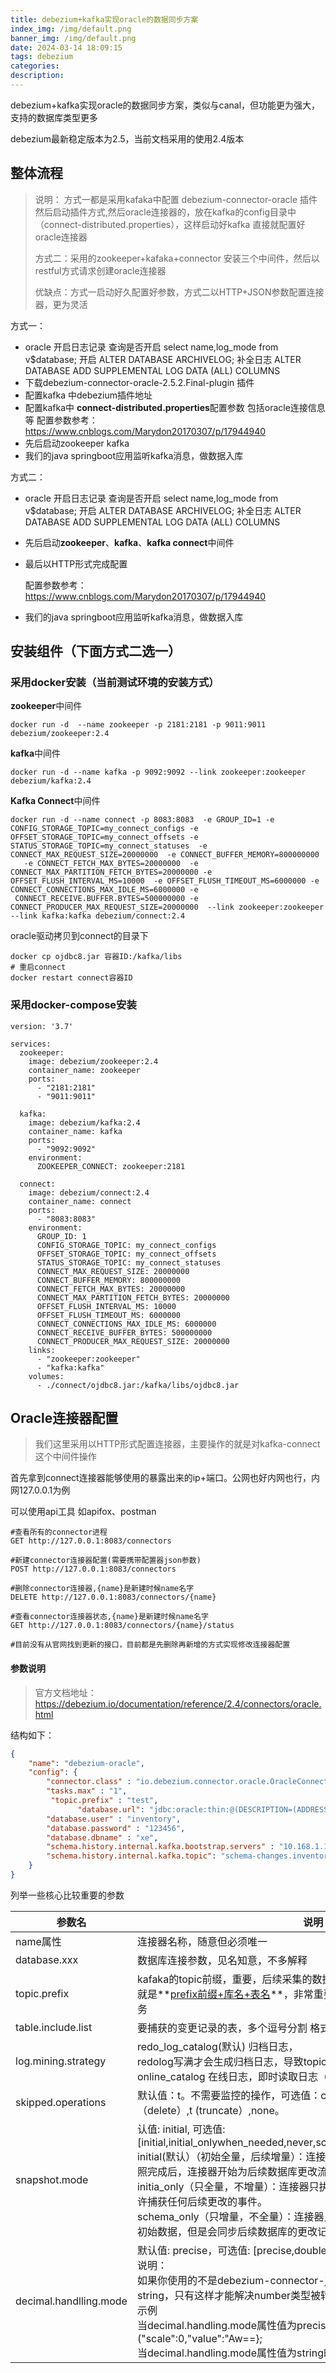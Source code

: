 ```yaml
---
title: debezium+kafka实现oracle的数据同步方案
index_img: /img/default.png
banner_img: /img/default.png
date: 2024-03-14 18:09:15
tags: debezium
categories:
description:
---
```


debezium+kafka实现oracle的数据同步方案，类似与canal，但功能更为强大，支持的数据库类型更多

<!-- more -->

debezium最新稳定版本为2.5，当前文档采用的使用2.4版本

## 整体流程

> 说明： 方式一都是采用kafaka中配置 debezium-connector-oracle 插件然后启动插件方式,然后oracle连接器的，放在kafka的config目录中（connect-distributed.properties），这样启动好kafka 直接就配置好oracle连接器
>
> 方式二：采用的zookeeper+kafaka+connector 安装三个中间件，然后以restful方式请求创建oracle连接器
>
> 优缺点：方式一启动好久配置好参数，方式二以HTTP+JSON参数配置连接器，更为灵活

方式一：

- oracle 开启日志记录
  	查询是否开启 select name,log_mode from v$database; 
  	开启 ALTER DATABASE ARCHIVELOG;
  	补全日志 ALTER DATABASE ADD SUPPLEMENTAL LOG DATA (ALL) COLUMNS
- 下载debezium-connector-oracle-2.5.2.Final-plugin 插件 
- 配置kafka 中debezium插件地址
- 配置kafka中 **connect-distributed.properties**配置参数  包括oracle连接信息等
  	配置参数参考：https://www.cnblogs.com/Marydon20170307/p/17944940
- 先后启动zookeeper kafka
- 我们的java springboot应用监听kafka消息，做数据入库

方式二：

- oracle 开启日志记录
  	查询是否开启 select name,log_mode from v$database; 
  	开启 ALTER DATABASE ARCHIVELOG;
  	补全日志 ALTER DATABASE ADD SUPPLEMENTAL LOG DATA (ALL) COLUMNS

- 先后启动**zookeeper**、**kafka**、**kafka connect**中间件

- 最后以HTTP形式完成配置

  配置参数参考：https://www.cnblogs.com/Marydon20170307/p/17944940

- 我们的java springboot应用监听kafka消息，做数据入库

## 安装组件（下面方式二选一）

### 采用docker安装（当前测试环境的安装方式）

**zookeeper**中间件

```shell
docker run -d  --name zookeeper -p 2181:2181 -p 9011:9011 debezium/zookeeper:2.4 
```

**kafka**中间件

```shell
docker run -d --name kafka -p 9092:9092 --link zookeeper:zookeeper debezium/kafka:2.4
```

 **Kafka Connect**中间件

```shell
docker run -d --name connect -p 8083:8083  -e GROUP_ID=1 -e CONFIG_STORAGE_TOPIC=my_connect_configs -e OFFSET_STORAGE_TOPIC=my_connect_offsets -e STATUS_STORAGE_TOPIC=my_connect_statuses  -e CONNECT_MAX_REQUEST_SIZE=20000000  -e CONNECT_BUFFER_MEMORY=800000000    -e CONNECT_FETCH_MAX_BYTES=20000000  -e CONNECT_MAX_PARTITION_FETCH_BYTES=20000000 -e OFFSET_FLUSH_INTERVAL_MS=10000  -e OFFSET_FLUSH_TIMEOUT_MS=6000000 -e CONNECT_CONNECTIONS_MAX_IDLE_MS=6000000 -e  CONNECT_RECEIVE.BUFFER.BYTES=500000000 -e CONNECT_PRODUCER_MAX_REQUEST_SIZE=20000000  --link zookeeper:zookeeper --link kafka:kafka debezium/connect:2.4
```

oracle驱动拷贝到connect的目录下

```shell
docker cp ojdbc8.jar 容器ID:/kafka/libs 
# 重启connect 
docker restart connect容器ID
```

### 采用docker-compose安装

```shell
version: '3.7'

services:
  zookeeper:
    image: debezium/zookeeper:2.4
    container_name: zookeeper
    ports:
      - "2181:2181"
      - "9011:9011"

  kafka:
    image: debezium/kafka:2.4
    container_name: kafka
    ports:
      - "9092:9092"
    environment:
      ZOOKEEPER_CONNECT: zookeeper:2181

  connect:
    image: debezium/connect:2.4
    container_name: connect
    ports:
      - "8083:8083"
    environment:
      GROUP_ID: 1
      CONFIG_STORAGE_TOPIC: my_connect_configs
      OFFSET_STORAGE_TOPIC: my_connect_offsets
      STATUS_STORAGE_TOPIC: my_connect_statuses
      CONNECT_MAX_REQUEST_SIZE: 20000000
      CONNECT_BUFFER_MEMORY: 800000000
      CONNECT_FETCH_MAX_BYTES: 20000000
      CONNECT_MAX_PARTITION_FETCH_BYTES: 20000000
      OFFSET_FLUSH_INTERVAL_MS: 10000
      OFFSET_FLUSH_TIMEOUT_MS: 6000000
      CONNECT_CONNECTIONS_MAX_IDLE_MS: 6000000
      CONNECT_RECEIVE_BUFFER_BYTES: 500000000
      CONNECT_PRODUCER_MAX_REQUEST_SIZE: 20000000
    links:
      - "zookeeper:zookeeper"
      - "kafka:kafka"
    volumes:
      - ./connect/ojdbc8.jar:/kafka/libs/ojdbc8.jar
```

## Oracle连接器配置

> 我们这里采用以HTTP形式配置连接器，主要操作的就是对kafka-connect这个中间件操作
>

首先拿到connect连接器能够使用的暴露出来的ip+端口。公网也好内网也行，内网127.0.0.1为例

可以使用api工具 如apifox、postman

```shell
#查看所有的connector进程
GET http://127.0.0.1:8083/connectors

#新建connector连接器配置(需要携带配置器json参数)
POST http://127.0.0.1:8083/connectors

#删除connector连接器,{name}是新建时候name名字
DELETE http://127.0.0.1:8083/connectors/{name}

#查看connector连接器状态,{name}是新建时候name名字
GET http://127.0.0.1:8083/connectors/{name}/status

#目前没有从官网找到更新的接口，目前都是先删除再新增的方式实现修改连接器配置

```

####  参数说明

> 官方文档地址：https://debezium.io/documentation/reference/2.4/connectors/oracle.html

结构如下：

```json
{
    "name": "debezium-oracle",  
    "config": {
        "connector.class" : "io.debezium.connector.oracle.OracleConnector",
        "tasks.max" : "1",
         "topic.prefix" : "test", 
        	   "database.url": "jdbc:oracle:thin:@(DESCRIPTION=(ADDRESS_LIST=(LOAD_BALANCE=OFF)(FAILOVER=ON)(ADDRESS=(PROTOCOL=TCP)(HOST=<oracle ip 1>)(PORT=1521))(ADDRESS=(PROTOCOL=TCP)(HOST=<oracle ip 2>)(PORT=1521)))(CONNECT_DATA=SERVICE_NAME=)(SERVER=DEDICATED)))",
        "database.user" : "inventory",
        "database.password" : "123456",
        "database.dbname" : "xe",
        "schema.history.internal.kafka.bootstrap.servers" : "10.168.1.163:9092",
        "schema.history.internal.kafka.topic": "schema-changes.inventory"
    }
}
```

列举一些核心比较重要的参数

| 参数名                 | 说明                                                         |
| ---------------------- | ------------------------------------------------------------ |
| name属性               | 连接器名称，随意但必须唯一                                   |
| database.xxx           | 数据库连接参数，见名知意，不多解释                           |
| topic.prefix           | kafaka的topic前缀，重要，后续采集的数据推送到kafaka的时候，topic的命名就是**<u>prefix前缀+库名+表名</u>**，非常重要，java程序中监听此topic做后续业务 |
| table.include.list     | 要捕获的变更记录的表，多个逗号分割 格式是**库名.表名**       |
| log.mining.strategy    | redo_log_catalog(默认) 归档日志，<br />redolog写满才会生成归档日志，导致topic接收数据慢（DDL+DML<br />online_catalog 在线日志，即时读取日志（不包含DDL，只包含DML） |
| skipped.operations     | 默认值：t。不需要监控的操作，可选值：c(insert/create）,u（update）,d （delete）,t (truncate）,none。 |
| snapshot.mode          | 认值: initial, 可选值: [initial,initial_onlywhen_needed,never,schema_onlyschema_only_recovery] <br />initial(默认）（初始全量，后续增量）：连接器执行数据库的初始一致性快照，快照完成后，连接器开始为后续数据库更改流式传输事件记录。<br />initia_only（只全量，不增量）：连接器只执行数据库的初始一致性快照，不允许捕获任何后续更改的事件。<br />schema_only（只增量，不全量）：连接器只捕获所有相关表的表结构，不捕获初始数据，但是会同步后续数据库的更改记录。 |
| decimal.handlling.mode | 默认值: precise，可选值: [precise,double,string]  <br />说明：<br />如果你使用的不是debezium-connector-jdbc插件来接收数据，需将值设为：string，只有这样才能解决number类型被转成base64码的问题。<br />示例 <br />当decimal.handling.mode属性值为precise时："ZS_ID":("scale":0,"value":"Aw==};<br />当decimal.handling.mode属性值为string时："ZS_ID":"3"。 |
